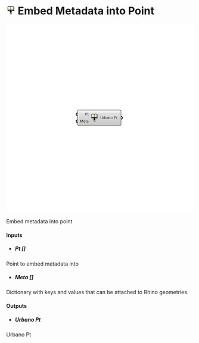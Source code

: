 # ![](../../images/icons/Embed_Metadata_into_Point.png) Embed Metadata into Point

![](../../images/components/Embed_Metadata_into_Point.png)

Embed metadata into point

#### Inputs
* ##### Pt []
Point to embed metadata into
* ##### Meta []
Dictionary with keys and values that can be attached to Rhino geometries.

#### Outputs
* ##### Urbano Pt
Urbano Pt